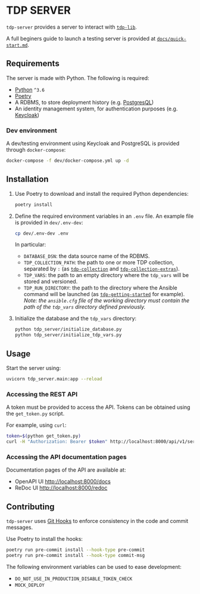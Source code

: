 # TDP SERVER

`tdp-server` provides a server to interact with [`tdp-lib`](https://github.com/tOSIT-IO/tdp-lib).

A full beginers guide to launch a testing server is provided at [`docs/quick-start.md`](./docs/quick-start.md).

## Requirements

The server is made with Python. The following is required:

- [Python](https://www.python.org/) `^3.6`
- [Poetry](https://python-poetry.org/)
- A RDBMS, to store deployment history (e.g. [PostgresQL](https://www.postgresql.org/))
- An identity management system, for authentication purposes (e.g. [Keycloak](https://www.keycloak.org/))

### Dev environment

A dev/testing environment using Keycloak and PostgreSQL is provided through `docker-compose`:

```bash
docker-compose -f dev/docker-compose.yml up -d
```

## Installation

1. Use Poetry to download and install the required Python dependencies:
   ```bash
   poetry install
   ```
1. Define the required environment variables in an `.env` file. An example file is provided in `dev/.env-dev`:
   ```bash
   cp dev/.env-dev .env
   ```

   In particular:

   - `DATABASE_DSN`: the data source name of the RDBMS.
   - `TDP_COLLECTION_PATH`: the path to one or more TDP collection, separated by `:` (as [`tdp-collection`](https://github.com/TOSIT-IO/tdp-collection) and [`tdp-collection-extras`](https://github.com/TOSIT-IO/tdp-collection-extras)).
   - `TDP_VARS`: the path to an empty directory where the `tdp_vars` will be stored and versioned.
   - `TDP_RUN_DIRECTORY`: the path to the directory where the Ansible command will be launched (as [`tdp-getting-started`](https://github.com/tOSIT-IO/tdp-getting-started) for example).   
   _Note: the `ansible.cfg` file of the working directory must contain the path of the `tdp_vars` directory defined previously._
1. Initialize the database and the `tdp_vars` directory:
   ```bash
   python tdp_server/initialize_database.py
   python tdp_server/initialize_tdp_vars.py
   ```

## Usage

Start the server using:

```bash
uvicorn tdp_server.main:app --reload
```

### Accessing the REST API

A token must be provided to access the API. Tokens can be obtained using the `get_token.py` script.

For example, using `curl`:

```bash
token=$(python get_token.py)
curl -H "Authorization: Bearer $token" http://localhost:8000/api/v1/service/
```

### Accessing the API documentation pages

Documentation pages of the API are available at:

- OpenAPI UI <http://localhost:8000/docs>
- ReDoc UI <http://localhost:8000/redoc>

## Contributing

`tdp-server` uses [Git Hooks](https://git-scm.com/book/en/v2/Customizing-Git-Git-Hooks) to enforce consistency in the code and commit messages.

Use Poetry to install the hooks:

```bash
poetry run pre-commit install --hook-type pre-commit
poetry run pre-commit install --hook-type commit-msg
```

The following environment variables can be used to ease development:

- `DO_NOT_USE_IN_PRODUCTION_DISABLE_TOKEN_CHECK`
- `MOCK_DEPLOY`
